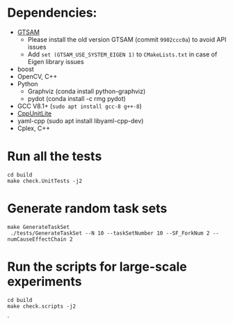 # Dependencies:
- [GTSAM](https://github.com/borglab/gtsam)
    - Please install the old version GTSAM (commit `9902ccc0a`) to avoid API issues
    - Add `set (GTSAM_USE_SYSTEM_EIGEN 1)` to `CMakeLists.txt` in case of Eigen library issues
- boost
- OpenCV, C++
- Python
    - Graphviz (conda install python-graphviz)
    - pydot (conda install -c rmg pydot)
- GCC V8.1+ (`sudo apt install gcc-8 g++-8`)
- [CppUnitLite](https://github.com/Zephyr06/CppUnitLite) 
- yaml-cpp (sudo apt install libyaml-cpp-dev)
- Cplex, C++

# Run all the tests
```
cd build
make check.UnitTests -j2
```
# Generate random task sets
```
make GenerateTaskSet
 ./tests/GenerateTaskSet --N 10 --taskSetNumber 10 --SF_ForkNum 2 --numCauseEffectChain 2
```

# Run the scripts for large-scale experiments
```
cd build
make check.scripts -j2
```
`